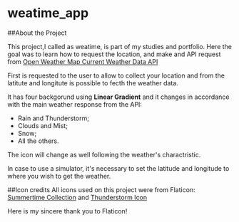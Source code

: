 # weatime_app










##About the Project

This project,I called as weatime, is part of my studies and portfolio. Here the goal was to learn how to request the location, and make and API request from [Open Weather Map Current Weather Data API](https://openweathermap.org/current#parameter)

First is requested to the user to allow to collect your location and from the latitute and longitute is possible to fecth the weather data.

It has four backgorund using **Linear Gradient** and it changes in accordance with the main weather response from the API:
* Rain and Thunderstorm;
* Clouds and Mist;
* Snow;
* All the others.

The icon will change as well following the weather's charactristic.

In case to use a simulator, it's necessary to set the latitude and longitude to where you wish to get the weather.


##Icon credits
All icons used on this project were from Flaticon: [Summertime Collection](https://www.flaticon.com/free-icons/summertime) and [Thunderstorm Icon](https://www.flaticon.com/free-icons/thunder)

Here is my sincere thank you to Flaticon!
